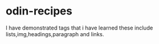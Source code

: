 # odin-recipes
I have demonstrated tags that i have learned these include lists,img,headings,paragraph and links.